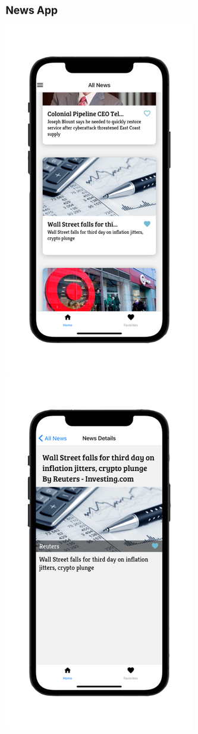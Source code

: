# News App

![News App Overview](screenshots/news_app_002.png)
![News App Detail](screenshots/news_app_001.png)